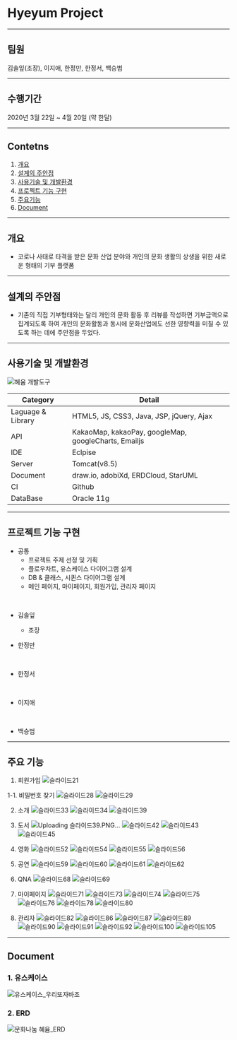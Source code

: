
# Hyeyum Project
------------
## 팀원 
김솔잎(조장), 이지애, 한정만, 한정서, 백승범

------------
## 수행기간
2020년 3월 22일 ~ 4월 20일 (약 한달)

------------


## Contetns

1. [개요](#개요)
2. [설계의 주안점](#설계의-주안점)
3. [사용기술 및 개발환경](#사용기술-및-개발환경)
4. [프로젝트 기능 구현](#프로젝트-기능-구현)
5. [주요기능](#주요기능)
6. [Document](#Document)

------------

## 개요
+ 코로나 사태로 타격을 받은 문화 산업 분야와 개인의 문화 생활의 상생을 위한 새로운 형태의 기부 플랫폼
------------

## 설계의 주안점
- 기존의 직접 기부형태와는 달리 개인의 문화 활동 후 리뷰를 작성하면 기부금액으로 집계되도록 하여 개인의 문화활동과 동시에 문화산업에도 선한 영향력을 미칠 수 있도록 하는 데에 주안점을 두었다.

------------
## 사용기술 및 개발환경
![혜윰 개발도구](https://user-images.githubusercontent.com/46438918/118755575-13b97280-b8a4-11eb-8798-bb574685001f.png)

Category | Detail
---- | ----
Laguage & Library | HTML5, JS, CSS3, Java, JSP, jQuery, Ajax
API | KakaoMap, kakaoPay, googleMap, googleCharts, Emailjs
IDE | Eclpise
Server | Tomcat(v8.5)
Document | draw.io, adobiXd, ERDCloud, StarUML
CI | Github
DataBase | Oracle 11g

------------
## 프로젝트 기능 구현


- 공통
    - 프로젝트 주제 선정 및 기획 
    - 플로우차트, 유스케이스 다이어그램 설계
    - DB & 클래스, 시퀸스 다이어그램 설계
    - 메인 페이지, 마이페이지, 회원가입, 관리자 페이지
<br>

- 김솔잎
  - 조장
    

- 한정만  
   
<br>  
   
- 한정서 
  
<br>

- 이지애  
  
 <br>  
   
- 백승범  
  
------------
## 주요 기능
1. 회원가입
![슬라이드21](https://user-images.githubusercontent.com/46438918/118755227-74947b00-b8a3-11eb-9f41-8a537a1a2d9c.PNG)

1-1. 비밀번호 찾기
![슬라이드28](https://user-images.githubusercontent.com/46438918/118755251-8118d380-b8a3-11eb-8c9a-4dab2873b3da.PNG)
![슬라이드29](https://user-images.githubusercontent.com/46438918/118755259-8413c400-b8a3-11eb-816a-4f5252de0d3a.PNG)


2. 소개
![슬라이드33](https://user-images.githubusercontent.com/46438918/118755288-8d049580-b8a3-11eb-998d-13df359a6448.PNG)
![슬라이드34](https://user-images.githubusercontent.com/46438918/118755296-8f66ef80-b8a3-11eb-8bc6-e0923b240024.PNG)
![슬라이드39](https://user-images.githubusercontent.com/46438918/118755308-9988ee00-b8a3-11eb-9f94-1ee366b7bc97.PNG)


3. 도서
![Uploading 슬라이드39.PNG…]()
![슬라이드42](https://user-images.githubusercontent.com/46438918/118755311-9b52b180-b8a3-11eb-9e64-27197ed71dd8.PNG)
![슬라이드43](https://user-images.githubusercontent.com/46438918/118755314-9d1c7500-b8a3-11eb-8b8a-f1458c2869ad.PNG)
![슬라이드45](https://user-images.githubusercontent.com/46438918/118755319-9e4da200-b8a3-11eb-9126-3f7320fe4350.PNG)


4. 영화
![슬라이드52](https://user-images.githubusercontent.com/46438918/118755343-ab6a9100-b8a3-11eb-8bd7-d881f5381c0d.PNG)
![슬라이드54](https://user-images.githubusercontent.com/46438918/118755347-ac9bbe00-b8a3-11eb-9110-f7b3906232a0.PNG)
![슬라이드55](https://user-images.githubusercontent.com/46438918/118755353-adcceb00-b8a3-11eb-9b1c-ae8f5ee0dd52.PNG)
![슬라이드56](https://user-images.githubusercontent.com/46438918/118755354-aefe1800-b8a3-11eb-8994-54ed35dbea70.PNG)



5. 공연
![슬라이드59](https://user-images.githubusercontent.com/46438918/118755370-b3c2cc00-b8a3-11eb-816c-7156607da4cd.PNG)
![슬라이드60](https://user-images.githubusercontent.com/46438918/118755375-b58c8f80-b8a3-11eb-9168-dbb3da25e6c0.PNG)
![슬라이드61](https://user-images.githubusercontent.com/46438918/118755378-b6bdbc80-b8a3-11eb-83e1-0f7799412306.PNG)
![슬라이드62](https://user-images.githubusercontent.com/46438918/118755380-b7565300-b8a3-11eb-94a9-0932cbe41d0e.PNG)


6. QNA
![슬라이드68](https://user-images.githubusercontent.com/46438918/118755396-bcb39d80-b8a3-11eb-9b83-76073db0ed36.PNG)
![슬라이드69](https://user-images.githubusercontent.com/46438918/118755404-bde4ca80-b8a3-11eb-8355-f54748c4c7e7.PNG)


7. 마이페이지
![슬라이드71](https://user-images.githubusercontent.com/46438918/118755422-c50bd880-b8a3-11eb-9128-1784ed66c648.PNG)
![슬라이드73](https://user-images.githubusercontent.com/46438918/118755425-c6d59c00-b8a3-11eb-92d6-8e1665613f73.PNG)
![슬라이드74](https://user-images.githubusercontent.com/46438918/118755426-c6d59c00-b8a3-11eb-8f79-88e55ea3960a.PNG)
![슬라이드75](https://user-images.githubusercontent.com/46438918/118755429-c76e3280-b8a3-11eb-9139-abb203156e76.PNG)
![슬라이드76](https://user-images.githubusercontent.com/46438918/118755431-c806c900-b8a3-11eb-8b54-09dd2c893faf.PNG)
![슬라이드78](https://user-images.githubusercontent.com/46438918/118755432-c89f5f80-b8a3-11eb-9363-f33b33d304c4.PNG)
![슬라이드80](https://user-images.githubusercontent.com/46438918/118755434-c89f5f80-b8a3-11eb-9bae-24f40c28dddc.PNG)


8. 관리자
![슬라이드82](https://user-images.githubusercontent.com/46438918/118755442-d05f0400-b8a3-11eb-9b68-b32533a4eaf7.PNG)
![슬라이드86](https://user-images.githubusercontent.com/46438918/118755443-d228c780-b8a3-11eb-97c6-a5cc108c0ad1.PNG)
![슬라이드87](https://user-images.githubusercontent.com/46438918/118755444-d228c780-b8a3-11eb-99f8-393ea5428189.PNG)
![슬라이드89](https://user-images.githubusercontent.com/46438918/118755445-d2c15e00-b8a3-11eb-9413-85719d97c5db.PNG)
![슬라이드90](https://user-images.githubusercontent.com/46438918/118755447-d2c15e00-b8a3-11eb-8de5-f41d5d614c32.PNG)
![슬라이드91](https://user-images.githubusercontent.com/46438918/118755449-d359f480-b8a3-11eb-9ac4-b08bec13f8c0.PNG)
![슬라이드92](https://user-images.githubusercontent.com/46438918/118755450-d359f480-b8a3-11eb-90a5-676bca337670.PNG)
![슬라이드100](https://user-images.githubusercontent.com/46438918/118755452-d3f28b00-b8a3-11eb-9844-211a4ef12c21.PNG)
![슬라이드105](https://user-images.githubusercontent.com/46438918/118755453-d48b2180-b8a3-11eb-96a1-0f0d939b08f6.PNG)



------------
## Document
### 1. 유스케이스
![유스케이스_우리또자바조](https://user-images.githubusercontent.com/46438918/118754165-70675e00-b8a1-11eb-8530-c32797933ee5.jpg)

### 2. ERD
![문화나눔 혜윰_ERD](https://user-images.githubusercontent.com/46438918/118754139-6180ab80-b8a1-11eb-8689-e564bb0a313f.png)
